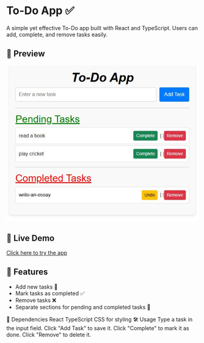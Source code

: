 # To-Do App ✅

A simple yet effective To-Do app built with React and TypeScript. Users can add, complete, and remove tasks easily.

## 📸 Preview
![App Screenshot](public/todo-app-img.jpeg)



## 🚀 Live Demo
[Click here to try the app](your-live-link-here)

## 📌 Features
- Add new tasks 📌
- Mark tasks as completed ✅
- Remove tasks ❌
- Separate sections for pending and completed tasks 📂

📜 Dependencies
React
TypeScript
CSS for styling
🛠️ Usage
Type a task in the input field.
Click "Add Task" to save it.
Click "Complete" to mark it as done.
Click "Remove" to delete it.
